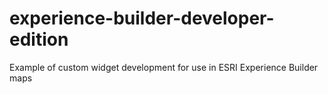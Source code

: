 # experience-builder-developer-edition
Example of custom widget development for use in ESRI Experience Builder maps
